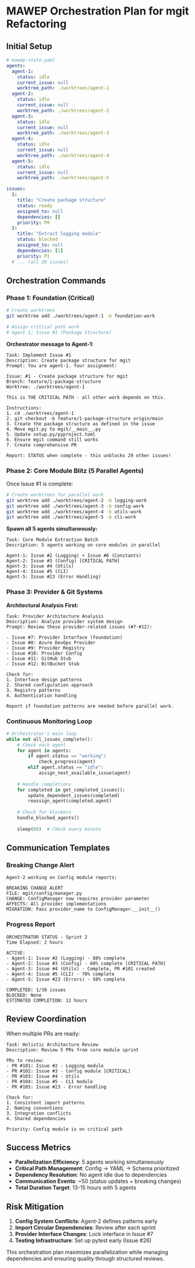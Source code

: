 # MAWEP Orchestration Plan for mgit Refactoring

## Initial Setup

```yaml
# mawep-state.yaml
agents:
  agent-1:
    status: idle
    current_issue: null
    worktree_path: ./worktrees/agent-1
  agent-2:
    status: idle
    current_issue: null
    worktree_path: ./worktrees/agent-2
  agent-3:
    status: idle
    current_issue: null
    worktree_path: ./worktrees/agent-3
  agent-4:
    status: idle
    current_issue: null
    worktree_path: ./worktrees/agent-4
  agent-5:
    status: idle
    current_issue: null
    worktree_path: ./worktrees/agent-5

issues:
  1:
    title: "Create package structure"
    status: ready
    assigned_to: null
    dependencies: []
    priority: P0
  2:
    title: "Extract logging module"
    status: blocked
    assigned_to: null
    dependencies: [1]
    priority: P1
  # ... (all 30 issues)
```

## Orchestration Commands

### Phase 1: Foundation (Critical)

```bash
# Create worktrees
git worktree add ./worktrees/agent-1 -b foundation-work

# Assign critical path work
# Agent 1: Issue #1 (Package Structure)
```

**Orchestrator message to Agent-1:**
```
Task: Implement Issue #1
Description: Create package structure for mgit
Prompt: You are agent-1. Your assignment:

Issue: #1 - Create package structure for mgit
Branch: feature/1-package-structure
Worktree: ./worktrees/agent-1

This is THE CRITICAL PATH - all other work depends on this.

Instructions:
1. cd ./worktrees/agent-1
2. git checkout -b feature/1-package-structure origin/main
3. Create the package structure as defined in the issue
4. Move mgit.py to mgit/__main__.py
5. Update setup.py/pyproject.toml
6. Ensure mgit command still works
7. Create comprehensive PR

Report: STATUS when complete - this unblocks 29 other issues!
```

### Phase 2: Core Module Blitz (5 Parallel Agents)

Once Issue #1 is complete:

```bash
# Create worktrees for parallel work
git worktree add ./worktrees/agent-2 -b logging-work
git worktree add ./worktrees/agent-3 -b config-work
git worktree add ./worktrees/agent-4 -b utils-work
git worktree add ./worktrees/agent-5 -b cli-work
```

**Spawn all 5 agents simultaneously:**

```
Task: Core Module Extraction Batch
Description: 5 agents working on core modules in parallel

Agent-1: Issue #2 (Logging) + Issue #6 (Constants)
Agent-2: Issue #3 (Config) [CRITICAL PATH]
Agent-3: Issue #4 (Utils)
Agent-4: Issue #5 (CLI)
Agent-5: Issue #23 (Error Handling)
```

### Phase 3: Provider & Git Systems

**Architectural Analysis First:**
```
Task: Provider Architecture Analysis
Description: Analyze provider system design
Prompt: Review these provider-related issues (#7-#12):

- Issue #7: Provider Interface (foundation)
- Issue #8: Azure DevOps Provider
- Issue #9: Provider Registry
- Issue #10: Provider Config
- Issue #11: GitHub Stub
- Issue #12: BitBucket Stub

Check for:
1. Interface design patterns
2. Shared configuration approach
3. Registry patterns
4. Authentication handling

Report if foundation patterns are needed before parallel work.
```

### Continuous Monitoring Loop

```python
# Orchestrator's main loop
while not all_issues_complete():
    # Check each agent
    for agent in agents:
        if agent.status == "working":
            check_progress(agent)
        elif agent.status == "idle":
            assign_next_available_issue(agent)
    
    # Handle completions
    for completed in get_completed_issues():
        update_dependent_issues(completed)
        reassign_agent(completed.agent)
    
    # Check for blockers
    handle_blocked_agents()
    
    sleep(60)  # Check every minute
```

## Communication Templates

### Breaking Change Alert
```
Agent-2 working on Config module reports:

BREAKING CHANGE ALERT
FILE: mgit/config/manager.py
CHANGE: ConfigManager now requires provider parameter
AFFECTS: All provider implementations
MIGRATION: Pass provider_name to ConfigManager.__init__()
```

### Progress Report
```
ORCHESTRATOR STATUS - Sprint 2
Time Elapsed: 2 hours

ACTIVE:
- Agent-1: Issue #2 (Logging) - 80% complete
- Agent-2: Issue #3 (Config) - 60% complete [CRITICAL PATH]
- Agent-3: Issue #4 (Utils) - Complete, PR #101 created
- Agent-4: Issue #5 (CLI) - 70% complete
- Agent-5: Issue #23 (Errors) - 50% complete

COMPLETED: 1/30 issues
BLOCKED: None
ESTIMATED COMPLETION: 11 hours
```

## Review Coordination

When multiple PRs are ready:

```
Task: Holistic Architecture Review
Description: Review 5 PRs from core module sprint

PRs to review:
- PR #101: Issue #2 - Logging module
- PR #102: Issue #3 - Config module [CRITICAL]
- PR #103: Issue #4 - Utils
- PR #104: Issue #5 - CLI module
- PR #105: Issue #23 - Error handling

Check for:
1. Consistent import patterns
2. Naming conventions
3. Integration conflicts
4. Shared dependencies

Priority: Config module is on critical path
```

## Success Metrics

- **Parallelization Efficiency**: 5 agents working simultaneously
- **Critical Path Management**: Config → YAML → Schema prioritized
- **Dependency Resolution**: No agent idle due to dependencies
- **Communication Events**: ~50 (status updates + breaking changes)
- **Total Duration Target**: 13-15 hours with 5 agents

## Risk Mitigation

1. **Config System Conflicts**: Agent-2 defines patterns early
2. **Import Circular Dependencies**: Review after each sprint
3. **Provider Interface Changes**: Lock interface in Issue #7
4. **Testing Infrastructure**: Set up pytest early (Issue #26)

This orchestration plan maximizes parallelization while managing dependencies and ensuring quality through structured reviews.